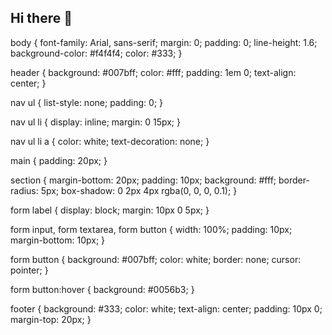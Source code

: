 ## Hi there 👋
body {
    font-family: Arial, sans-serif;
    margin: 0;
    padding: 0;
    line-height: 1.6;
    background-color: #f4f4f4;
    color: #333;
}

header {
    background: #007bff;
    color: #fff;
    padding: 1em 0;
    text-align: center;
}

nav ul {
    list-style: none;
    padding: 0;
}

nav ul li {
    display: inline;
    margin: 0 15px;
}

nav ul li a {
    color: white;
    text-decoration: none;
}

main {
    padding: 20px;
}

section {
    margin-bottom: 20px;
    padding: 10px;
    background: #fff;
    border-radius: 5px;
    box-shadow: 0 2px 4px rgba(0, 0, 0, 0.1);
}

form label {
    display: block;
    margin: 10px 0 5px;
}

form input, form textarea, form button {
    width: 100%;
    padding: 10px;
    margin-bottom: 10px;
}

form button {
    background: #007bff;
    color: white;
    border: none;
    cursor: pointer;
}

form button:hover {
    background: #0056b3;
}

footer {
    background: #333;
    color: white;
    text-align: center;
    padding: 10px 0;
    margin-top: 20px;
}

<!--
**BrandBuildersConnect/BrandBuildersConnect** is a ✨ _special_ ✨ repository because its `README.md` (this file) appears on your GitHub profile.

Here are some ideas to get you started:

- 🔭 I’m currently working on ...
- 🌱 I’m currently learning ...
- 👯 I’m looking to collaborate on ...
- 🤔 I’m looking for help with ...
- 💬 Ask me about ...
- 📫 How to reach me: ...
- 😄 Pronouns: ...
- ⚡ Fun fact: ...
-->

